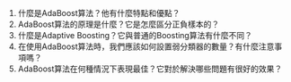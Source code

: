 1. 什麼是AdaBoost算法？他有什麼特點和優點？
2. AdaBoost算法的原理是什麼？它是怎麼區分正負樣本的？
3. 什麼是Adaptive Boosting？它與普通的Boosting算法有什麼不同？
4. 在使用AdaBoost算法時，我們應該如何設置弱分類器的數量？有什麼注意事項嗎？
5. AdaBoost算法在何種情況下表現最佳？它對於解決哪些問題有很好的效果？
